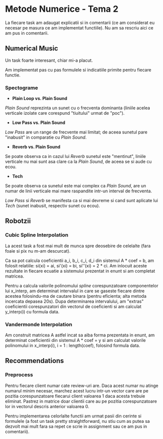 # Metode Numerice - Tema 2

La fiecare task am adaugat explicatii si in comentarii (ce am considerat eu necesar pe masura ce am implementat functiile). 
Nu am sa rescriu aici ce am pus in comentarii.

## Numerical Music
Un task foarte interesant, chiar mi-a placut.

Am implementat pas cu pas formulele si indicatiile primite pentru fiecare functie.

### Spectograme
- **Plain Loop vs. Plain Sound**

*Plain Sound* reprezinta un sunet cu o frecventa dominanta (liniile acelea verticale izolate care corespund "tiuitului" urmat de "poc").

- **Low Pass vs. Plain Sound**

*Low Pass* are un range de frecvente mai limitat; de aceea sunetul pare "inabusit" in comparatie cu *Plain Sound*.

- **Reverb vs. Plain Sound**

Se poate observa ca in cazul lui *Reverb* sunetul este "mentinut", liniile verticale nu mai sunt asa clare ca la *Plain Sound*, de aceea se si aude cu ecou.

- **Tech**

Se poate observa ca sunetul este mai complex ca *Plain Sound*, are un numar de linii verticale mai mare raspandite intr-un interval de frecventa.

*Low Pass* si *Reverb* se manifesta ca si mai devreme si cand sunt aplicate lui *Tech* (sunet inabusit, respectiv sunet cu ecou).

## Robotzii
### Cubic Spline Interpolation
La acest task a fost mai mult de munca spre deosebire de celelalte (fara foaie si pix nu m-am descurcat).

Ca sa pot calcula coeficientii a_i, b_i, c_i, d_i din sistemul A * coef = b, am folosit relatiile: si(xi) = ai, si'(xi) = bi, si''(xi) = 2 * ci. Am inlocuit aceste rezultate in fiecare ecuatie a sistemului prezentat in enunt si am completat matricea.

Pentru a calcula valorile polinomului *spline* corespunzatoare componentelor lui x_interp, am determinat intervalul in care se gaseste fiecare dintre acestea folosindu-ma de cautare binara (pentru eficienta; alta metoda incercata depasea 20s). Dupa determinarea intervalului, am "extras" coeficientii corespunzatori din vectorul de coeficienti si am calculat y_interp(i) cu formula data.

### Vandermonde Interpolation
Am construit matricea A astfel incat sa aiba forma prezentata in enunt, am determinat coeficientii din sistemul A * coef = y si am calculat valorile polinomului in x_interp(i), i = 1 : length(coef), folosind formula data.

## Recommendations
### Preprocess
Pentru fiecare client numar cate review-uri are. Daca acest numar nu atinge numarul minim necesar, marchez acest lucru intr-un vector care are pe pozitia corespunzatoare fiecarui client valoarea 1 daca acesta trebuie eliminat. Pastrez in matrice doar clientii care au pe pozitia corespunzatoare lor in vectorul descris anterior valoarea 0.


Pentru implementarea celorlalte functii am urmat pasii din cerinte si formulele (a fost un task pretty straightforward, nu stiu cum as putea sa dezvolt mai mult fara sa repet ce scrie in assignment sau ce am pus in comentarii).